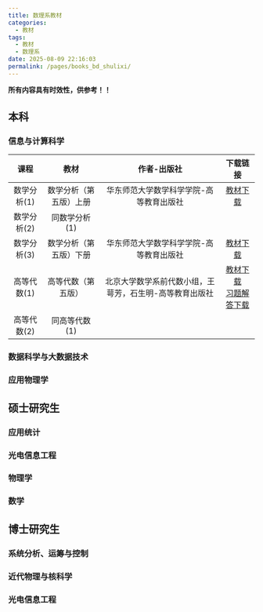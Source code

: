 ```yaml
---
title: 数理系教材
categories: 
  - 教材
tags: 
  - 教材
  - 数理系
date: 2025-08-09 22:16:03
permalink: /pages/books_bd_shulixi/
---
```

**所有内容具有时效性，供参考！！**

## 本科

### 信息与计算科学

| 课程  | 教材 | 作者-出版社 | 下载链接 |
| :---: |:---:|:---:|:---:|
|数学分析(1)|数学分析（第五版）上册|华东师范大学数学科学学院-高等教育出版社|<a href="https://onemanager.ncepuinfo.cc/NCEPUwiki/%E4%BF%9D%E5%AE%9A/%E6%95%B0%E7%90%86%E7%B3%BB/%E6%95%B0%E5%AD%A6%E5%88%86%E6%9E%90%E7%AC%AC%E4%BA%94%E7%89%88(%E4%B8%8A%E5%86%8C)%E5%8D%8E%E4%B8%9C%E5%B8%88%E8%8C%83%E5%A4%A7%E5%AD%A6%E7%89%88.pdf" target="_blank">教材下载</a>|
|数学分析(2)|同数学分析(1)|||
|数学分析(3)|数学分析（第五版）下册|华东师范大学数学科学学院-高等教育出版社|<a href="https://onemanager.ncepuinfo.cc/NCEPUwiki/%E4%BF%9D%E5%AE%9A/%E6%95%B0%E7%90%86%E7%B3%BB/%E6%95%B0%E5%AD%A6%E5%88%86%E6%9E%90%E7%AC%AC%E4%BA%94%E7%89%88(%E4%B8%8B%E5%86%8C)%E5%8D%8E%E4%B8%9C%E5%B8%88%E8%8C%83%E5%A4%A7%E5%AD%A6%E7%89%88.pdf" target="_blank">教材下载</a>|
|高等代数(1)|高等代数（第五版）|北京大学数学系前代数小组，王萼芳，石生明-高等教育出版社|<a href="https://onemanager.ncepuinfo.cc/NCEPUwiki/%E4%BF%9D%E5%AE%9A/%E6%95%B0%E7%90%86%E7%B3%BB/%E9%AB%98%E7%AD%89%E4%BB%A3%E6%95%B0%EF%BC%88%E7%AC%AC%E4%BA%94%E7%89%88%EF%BC%89%20(%E7%8E%8B%E8%90%BC%E8%8A%B3%EF%BC%8C%E7%9F%B3%E7%94%9F%E6%98%8E).pdf" target="_blank">教材下载</a> </br> <a href="https://onemanager.ncepuinfo.cc/NCEPUwiki/%E4%BF%9D%E5%AE%9A/%E6%95%B0%E7%90%86%E7%B3%BB/%E9%AB%98%E7%AD%89%E4%BB%A3%E6%95%B0%E9%93%BA%E5%AF%BC%E4%B8%8E%E4%B9%A0%E9%A2%98%E8%A7%A3%E7%AD%94%EF%BC%88%E7%AC%AC%E4%BA%94%E7%89%88%EF%BC%89%20(%E7%8E%8B%E8%90%BC%E8%8A%B3).pdf" target="_blank">习题解答下载</a>|
|高等代数(2)|同高等代数(1)|||

### 数据科学与大数据技术

### 应用物理学

## 硕士研究生

### 应用统计

### 光电信息工程

### 物理学

### 数学

## 博士研究生

### 系统分析、运筹与控制

### 近代物理与核科学

### 光电信息工程